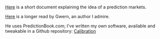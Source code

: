 [Here](https://nunosempere.github.io/calibration/prediction_explainer.pdf) is a short document explaining the idea of a prediction markets.

[Here](http://www.gwern.net/Prediction-markets) is a longer read by Gwern, an author I admire.

He uses PredictionBook.com; I've written my own software, available and tweakable in a Github repository: [Calibration](https://github.com/NunoSempere/calibration)
